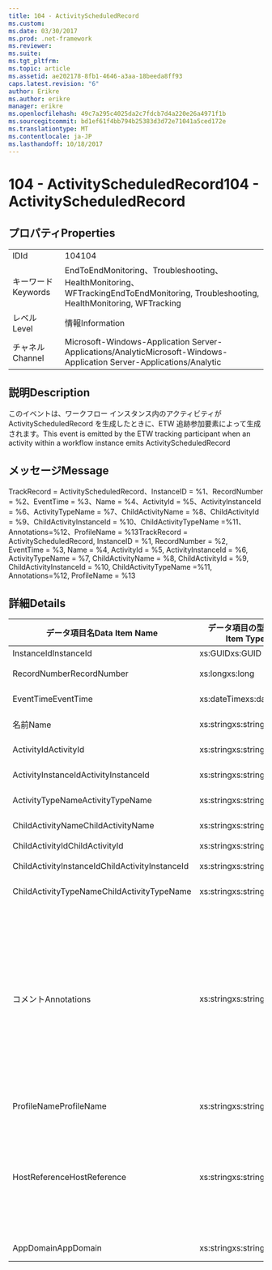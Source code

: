 ```yaml
---
title: 104 - ActivityScheduledRecord
ms.custom: 
ms.date: 03/30/2017
ms.prod: .net-framework
ms.reviewer: 
ms.suite: 
ms.tgt_pltfrm: 
ms.topic: article
ms.assetid: ae202178-8fb1-4646-a3aa-18beeda8ff93
caps.latest.revision: "6"
author: Erikre
ms.author: erikre
manager: erikre
ms.openlocfilehash: 49c7a295c4025da2c7fdcb7d4a220e26a4971f1b
ms.sourcegitcommit: bd1ef61f4bb794b25383d3d72e71041a5ced172e
ms.translationtype: MT
ms.contentlocale: ja-JP
ms.lasthandoff: 10/18/2017
---
```

# <a name="104---activityscheduledrecord"></a><span data-ttu-id="709fb-102">104 - ActivityScheduledRecord</span><span class="sxs-lookup"><span data-stu-id="709fb-102">104 - ActivityScheduledRecord</span></span>
## <a name="properties"></a><span data-ttu-id="709fb-103">プロパティ</span><span class="sxs-lookup"><span data-stu-id="709fb-103">Properties</span></span>  
  
|||  
|-|-|  
|<span data-ttu-id="709fb-104">ID</span><span class="sxs-lookup"><span data-stu-id="709fb-104">Id</span></span>|<span data-ttu-id="709fb-105">104</span><span class="sxs-lookup"><span data-stu-id="709fb-105">104</span></span>|  
|<span data-ttu-id="709fb-106">キーワード</span><span class="sxs-lookup"><span data-stu-id="709fb-106">Keywords</span></span>|<span data-ttu-id="709fb-107">EndToEndMonitoring、Troubleshooting、HealthMonitoring、WFTracking</span><span class="sxs-lookup"><span data-stu-id="709fb-107">EndToEndMonitoring, Troubleshooting, HealthMonitoring, WFTracking</span></span>|  
|<span data-ttu-id="709fb-108">レベル</span><span class="sxs-lookup"><span data-stu-id="709fb-108">Level</span></span>|<span data-ttu-id="709fb-109">情報</span><span class="sxs-lookup"><span data-stu-id="709fb-109">Information</span></span>|  
|<span data-ttu-id="709fb-110">チャネル</span><span class="sxs-lookup"><span data-stu-id="709fb-110">Channel</span></span>|<span data-ttu-id="709fb-111">Microsoft-Windows-Application Server-Applications/Analytic</span><span class="sxs-lookup"><span data-stu-id="709fb-111">Microsoft-Windows-Application Server-Applications/Analytic</span></span>|  
  
## <a name="description"></a><span data-ttu-id="709fb-112">説明</span><span class="sxs-lookup"><span data-stu-id="709fb-112">Description</span></span>  
 <span data-ttu-id="709fb-113">このイベントは、ワークフロー インスタンス内のアクティビティが ActivityScheduledRecord を生成したときに、ETW 追跡参加要素によって生成されます。</span><span class="sxs-lookup"><span data-stu-id="709fb-113">This event is emitted by the ETW tracking participant when an activity within a workflow instance emits ActivityScheduledRecord</span></span>  
  
## <a name="message"></a><span data-ttu-id="709fb-114">メッセージ</span><span class="sxs-lookup"><span data-stu-id="709fb-114">Message</span></span>  
 <span data-ttu-id="709fb-115">TrackRecord = ActivityScheduledRecord、InstanceID = %1、RecordNumber = %2、EventTime = %3、Name = %4、ActivityId = %5、ActivityInstanceId = %6、ActivityTypeName = %7、ChildActivityName = %8、ChildActivityId = %9、ChildActivityInstanceId = %10、ChildActivityTypeName =%11、Annotations=%12、ProfileName = %13</span><span class="sxs-lookup"><span data-stu-id="709fb-115">TrackRecord = ActivityScheduledRecord, InstanceID = %1,  RecordNumber = %2, EventTime = %3, Name = %4, ActivityId = %5, ActivityInstanceId = %6, ActivityTypeName = %7, ChildActivityName = %8, ChildActivityId = %9, ChildActivityInstanceId = %10, ChildActivityTypeName =%11, Annotations=%12, ProfileName = %13</span></span>  
  
## <a name="details"></a><span data-ttu-id="709fb-116">詳細</span><span class="sxs-lookup"><span data-stu-id="709fb-116">Details</span></span>  
  
|<span data-ttu-id="709fb-117">データ項目名</span><span class="sxs-lookup"><span data-stu-id="709fb-117">Data Item Name</span></span>|<span data-ttu-id="709fb-118">データ項目の型</span><span class="sxs-lookup"><span data-stu-id="709fb-118">Data Item Type</span></span>|<span data-ttu-id="709fb-119">説明</span><span class="sxs-lookup"><span data-stu-id="709fb-119">Description</span></span>|  
|--------------------|--------------------|-----------------|  
|<span data-ttu-id="709fb-120">InstanceId</span><span class="sxs-lookup"><span data-stu-id="709fb-120">InstanceId</span></span>|<span data-ttu-id="709fb-121">xs:GUID</span><span class="sxs-lookup"><span data-stu-id="709fb-121">xs:GUID</span></span>|<span data-ttu-id="709fb-122">ワークフローのインスタンス ID</span><span class="sxs-lookup"><span data-stu-id="709fb-122">The instance id for the workflow</span></span>|  
|<span data-ttu-id="709fb-123">RecordNumber</span><span class="sxs-lookup"><span data-stu-id="709fb-123">RecordNumber</span></span>|<span data-ttu-id="709fb-124">xs:long</span><span class="sxs-lookup"><span data-stu-id="709fb-124">xs:long</span></span>|<span data-ttu-id="709fb-125">生成されたレコードのシーケンス番号</span><span class="sxs-lookup"><span data-stu-id="709fb-125">The sequence number of the emitted record</span></span>|  
|<span data-ttu-id="709fb-126">EventTime</span><span class="sxs-lookup"><span data-stu-id="709fb-126">EventTime</span></span>|<span data-ttu-id="709fb-127">xs:dateTime</span><span class="sxs-lookup"><span data-stu-id="709fb-127">xs:dateTime</span></span>|<span data-ttu-id="709fb-128">イベントの生成時刻 (UTC)</span><span class="sxs-lookup"><span data-stu-id="709fb-128">The time in UTC when the event was emitted</span></span>|  
|<span data-ttu-id="709fb-129">名前</span><span class="sxs-lookup"><span data-stu-id="709fb-129">Name</span></span>|<span data-ttu-id="709fb-130">xs:string</span><span class="sxs-lookup"><span data-stu-id="709fb-130">xs:string</span></span>|<span data-ttu-id="709fb-131">子アクティビティをスケジュールしたアクティビティの名前</span><span class="sxs-lookup"><span data-stu-id="709fb-131">The name of the activity that scheduled the child activity</span></span>|  
|<span data-ttu-id="709fb-132">ActivityId</span><span class="sxs-lookup"><span data-stu-id="709fb-132">ActivityId</span></span>|<span data-ttu-id="709fb-133">xs:string</span><span class="sxs-lookup"><span data-stu-id="709fb-133">xs:string</span></span>|<span data-ttu-id="709fb-134">子アクティビティをスケジュールしたアクティビティの ID</span><span class="sxs-lookup"><span data-stu-id="709fb-134">The id of the activity that scheduled the child activity</span></span>|  
|<span data-ttu-id="709fb-135">ActivityInstanceId</span><span class="sxs-lookup"><span data-stu-id="709fb-135">ActivityInstanceId</span></span>|<span data-ttu-id="709fb-136">xs:string</span><span class="sxs-lookup"><span data-stu-id="709fb-136">xs:string</span></span>|<span data-ttu-id="709fb-137">子アクティビティをスケジュールしたアクティビティのインスタンス ID</span><span class="sxs-lookup"><span data-stu-id="709fb-137">The instance id of the activity that scheduled the child activity</span></span>|  
|<span data-ttu-id="709fb-138">ActivityTypeName</span><span class="sxs-lookup"><span data-stu-id="709fb-138">ActivityTypeName</span></span>|<span data-ttu-id="709fb-139">xs:string</span><span class="sxs-lookup"><span data-stu-id="709fb-139">xs:string</span></span>|<span data-ttu-id="709fb-140">操作のキャンセルを要求したアクティビティの型</span><span class="sxs-lookup"><span data-stu-id="709fb-140">The type of the activity that requested the cancel operation</span></span>|  
|<span data-ttu-id="709fb-141">ChildActivityName</span><span class="sxs-lookup"><span data-stu-id="709fb-141">ChildActivityName</span></span>|<span data-ttu-id="709fb-142">xs:string</span><span class="sxs-lookup"><span data-stu-id="709fb-142">xs:string</span></span>|<span data-ttu-id="709fb-143">スケジュール済みアクティビティの名前</span><span class="sxs-lookup"><span data-stu-id="709fb-143">The name of the scheduled activity</span></span>|  
|<span data-ttu-id="709fb-144">ChildActivityId</span><span class="sxs-lookup"><span data-stu-id="709fb-144">ChildActivityId</span></span>|<span data-ttu-id="709fb-145">xs:string</span><span class="sxs-lookup"><span data-stu-id="709fb-145">xs:string</span></span>|<span data-ttu-id="709fb-146">スケジュール済みアクティビティの ID</span><span class="sxs-lookup"><span data-stu-id="709fb-146">The id of the scheduled activity</span></span>|  
|<span data-ttu-id="709fb-147">ChildActivityInstanceId</span><span class="sxs-lookup"><span data-stu-id="709fb-147">ChildActivityInstanceId</span></span>|<span data-ttu-id="709fb-148">xs:string</span><span class="sxs-lookup"><span data-stu-id="709fb-148">xs:string</span></span>|<span data-ttu-id="709fb-149">スケジュール済みアクティビティのインスタンス ID</span><span class="sxs-lookup"><span data-stu-id="709fb-149">The instance id of the scheduled activity</span></span>|  
|<span data-ttu-id="709fb-150">ChildActivityTypeName</span><span class="sxs-lookup"><span data-stu-id="709fb-150">ChildActivityTypeName</span></span>|<span data-ttu-id="709fb-151">xs:string</span><span class="sxs-lookup"><span data-stu-id="709fb-151">xs:string</span></span>|<span data-ttu-id="709fb-152">スケジュール済みアクティビティの型</span><span class="sxs-lookup"><span data-stu-id="709fb-152">The type of the scheduled activity</span></span>|  
|<span data-ttu-id="709fb-153">コメント</span><span class="sxs-lookup"><span data-stu-id="709fb-153">Annotations</span></span>|<span data-ttu-id="709fb-154">xs:string</span><span class="sxs-lookup"><span data-stu-id="709fb-154">xs:string</span></span>|<span data-ttu-id="709fb-155">このイベントに追加された注釈。</span><span class="sxs-lookup"><span data-stu-id="709fb-155">The annotations that were added to this event.</span></span>  <span data-ttu-id="709fb-156">形式で xml 要素に値が格納されている\<項目 >\<項目名 ="annotationName"type="System.String"> annotationValue\<項目/>\</items >。</span><span class="sxs-lookup"><span data-stu-id="709fb-156">The values are stored in an xml element in the format \<items>\< item  name = "annotationName" type="System.String">annotationValue\</item>\</items>.</span></span>  <span data-ttu-id="709fb-157">注釈が指定されていない場合、文字列が含まれる\<項目/>。</span><span class="sxs-lookup"><span data-stu-id="709fb-157">If no annotations are specified then the string contains \<items/>.</span></span> <span data-ttu-id="709fb-158">ETW イベントのサイズは、ETW バッファーのサイズまたは ETW イベントの最大ペイロードに制限されます。</span><span class="sxs-lookup"><span data-stu-id="709fb-158">The ETW event size is limited by the ETW buffer size or the max payload for an ETW event.</span></span> <span data-ttu-id="709fb-159">イベントのサイズが ETW の制限を超えるかどうかは、注釈を削除しを持つ注釈の値を置き換えることによって、イベントが切り捨てられ\<項目 >.\</items >。</span><span class="sxs-lookup"><span data-stu-id="709fb-159">If the size of the event exceeds the ETW limits, then the event is truncated by dropping the annotations and replacing the annotation value with \<items>...\</items>.</span></span>|  
|<span data-ttu-id="709fb-160">ProfileName</span><span class="sxs-lookup"><span data-stu-id="709fb-160">ProfileName</span></span>|<span data-ttu-id="709fb-161">xs:string</span><span class="sxs-lookup"><span data-stu-id="709fb-161">xs:string</span></span>|<span data-ttu-id="709fb-162">このイベントを生成した追跡プロファイルの名前</span><span class="sxs-lookup"><span data-stu-id="709fb-162">The name or the tracking profile that resulted in this event being emitted</span></span>|  
|<span data-ttu-id="709fb-163">HostReference</span><span class="sxs-lookup"><span data-stu-id="709fb-163">HostReference</span></span>|<span data-ttu-id="709fb-164">xs:string</span><span class="sxs-lookup"><span data-stu-id="709fb-164">xs:string</span></span>|<span data-ttu-id="709fb-165">Web ホスト サービスの場合は、このフィールドにより、サービスが Web 階層内で一意に識別されます。</span><span class="sxs-lookup"><span data-stu-id="709fb-165">For web hosted services, this field uniquely identifies the service in the web hierarchy.</span></span>  <span data-ttu-id="709fb-166">その形式とは見なさ ' Web サイト名アプリケーション仮想パス &#124;です。サービス仮想パス &#124;です。ServiceName' 例: ' 既定の Web サイト/CalculatorApplication &#124;/CalculatorService.svc &#124;です。CalculatorService'</span><span class="sxs-lookup"><span data-stu-id="709fb-166">Its format is defined as 'Web Site Name Application Virtual Path&#124;Service Virtual Path&#124;ServiceName' Example: 'Default Web Site/CalculatorApplication&#124;/CalculatorService.svc&#124;CalculatorService'</span></span>|  
|<span data-ttu-id="709fb-167">AppDomain</span><span class="sxs-lookup"><span data-stu-id="709fb-167">AppDomain</span></span>|<span data-ttu-id="709fb-168">xs:string</span><span class="sxs-lookup"><span data-stu-id="709fb-168">xs:string</span></span>|<span data-ttu-id="709fb-169">AppDomain.CurrentDomain.FriendlyName で返される文字列。</span><span class="sxs-lookup"><span data-stu-id="709fb-169">The string returned by AppDomain.CurrentDomain.FriendlyName.</span></span>|
